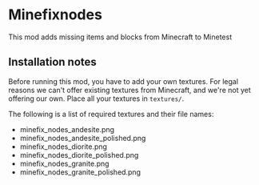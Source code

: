 # Minefixnodes

This mod adds missing items and blocks from Minecraft to Minetest

## Installation notes

Before running this mod, you have to add your own textures. For legal reasons we can't offer existing textures from Minecraft, and we're not yet offering our own.
Place all your textures in `textures/`.

The following is a list of required textures and their file names:

* minefix_nodes_andesite.png
* minefix_nodes_andesite_polished.png
* minefix_nodes_diorite.png
* minefix_nodes_diorite_polished.png
* minefix_nodes_granite.png
* minefix_nodes_granite_polished.png
